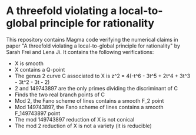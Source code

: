 # A threefold violating a local-to-global principle for rationality
This repository contains Magma code verifying the numerical claims in paper "A threefold violating a local-to-global principle for rationality" by Sarah Frei and Lena Ji. It contains the following verifications:
- X is smooth
- X contains a Q-point
- The genus 2 curve C associated to X is z^2 = 4(-t^6 - 3t^5 + 2t^4 + 3t^3 - 3t^2 - 3t - 2)
- 2 and 149743897 are the only primes dividing the discriminant of C
- Finds the two real branch points of C
- Mod 2, the Fano scheme of lines contains a smooth F_2 point
- Mod 149743897, the Fano scheme of lines contains a smooth F_149743897 point
- The mod 149743897 reduction of X is not conical
- The mod 2 reduction of X is not a variety (it is reducible)
